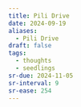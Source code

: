```yaml
---
title: Pili Drive
date: 2024-09-19
aliases:
  - Pili Drive
draft: false
tags:
  - thoughts
  - seedlings
sr-due: 2024-11-05
sr-interval: 9
sr-ease: 254
---
```

